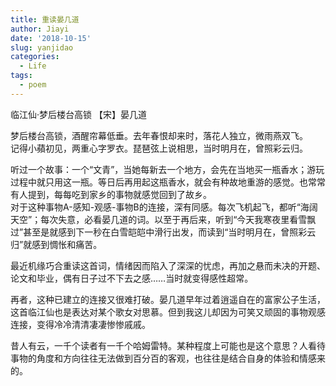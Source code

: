```yaml
---
title: 重读晏几道
author: Jiayi
date: '2018-10-15'
slug: yanjidao
categories:
  - Life
tags:
  - poem
---
```

临江仙·梦后楼台高锁
  【宋】晏几道
  
  梦后楼台高锁，酒醒帘幕低垂。去年春恨却来时，落花人独立，微雨燕双飞。  
  记得小蘋初见，两重心字罗衣。琵琶弦上说相思，当时明月在，曾照彩云归。  

  
  
  听过一个故事：一个“文青”，当她每新去一个地方，会先在当地买一瓶香水；游玩过程中就只用这一瓶。等日后再用起这瓶香水，就会有种故地重游的感觉。也常常有人提到，每每吃到家乡的事物就感觉回到了故乡。  
  对于这种事物A-感知-观感-事物B的连接，深有同感。每次飞机起飞，都听“海阔天空”；每次失意，必看晏几道的词。以至于再后来，听到“今天我寒夜里看雪飘过”甚至是就感到下一秒在白雪皑皑中滑行出发，而读到“当时明月在，曾照彩云归”就感到惆怅和痛苦。
  
  最近机缘巧合重读这首词，情绪因而陷入了深深的忧虑，再加之悬而未决的开题、论文和毕业，偶有日子过不下去之感……当时就变得感性超常。
  
  再者，这种已建立的连接又很难打破。晏几道早年过着逍遥自在的富家公子生活，这首临江仙也是表达对某个歌女对思慕。但到我这儿却因为可笑又顽固的事物观感连接，变得冷冷清清凄凄惨惨戚戚。

  昔人有云，一千个读者有一千个哈姆雷特。某种程度上可能也是这个意思？人看待事物的角度和方向往往无法做到百分百的客观，也往往是结合自身的体验和情感来的。